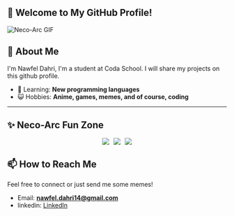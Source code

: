 ## 👋 Welcome to My GitHub Profile! 

![Neco-Arc GIF](https://media1.tenor.com/m/NCwfCG3b_y0AAAAd/neco-arc.gif)


## 🌟 About Me


I'm Nawfel Dahri, I'm a student at Coda School.
I will share my projects on this github profile.

- 🌱 Learning: **New programming languages**
- 😺 Hobbies: **Anime, games, memes, and of course, coding**

---


## ✨ Neco-Arc Fun Zone
<div style="display: flex; justify-content: center; align-items: center; gap: 10px;">
  <img src='https://i.pinimg.com/originals/e8/db/4b/e8db4b0fdb6404863eff0a8cec5fbf3b.gif'>
  <img src='https://media1.tenor.com/m/GEJd1L3LBwoAAAAC/neco-arc-neco.gif'>
  <img src='https://media.tenor.com/NDS88lmjy0wAAAAi/neco-arc-neco-arc.gif'>
</div>

  ## 📫 How to Reach Me

Feel free to connect or just send me some memes!

-  Email: **nawfel.dahri14@gmail.com**
-  linkedin: <a href='https://www.linkedin.com/in/nawfel-dahri-5b4b8133a/'>LinkedIn

